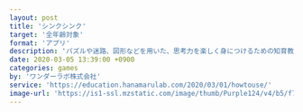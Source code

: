 ```yaml
---
layout: post
title: 'シンクシンク'
target: '全年齢対象'
format: 'アプリ'
description: 'パズルや迷路、図形などを用いた、思考力を楽しく身につけるための知育教材アプリ。3月末まで有料コンテンツをすべて無償提供。'
date: 2020-03-05 13:39:00 +0900
categories: games
by: 'ワンダーラボ株式会社'
service: 'https://education.hanamarulab.com/2020/03/01/howtouse/'
image-url: 'https://is1-ssl.mzstatic.com/image/thumb/Purple124/v4/b5/f7/bd/b5f7bd3d-3c54-0554-dbbb-5dd6f8e3a3bc/AppIcon-0-0-1x_U007emarketing-0-0-0-7-0-85-220.png/230x0w.png'
---
```

